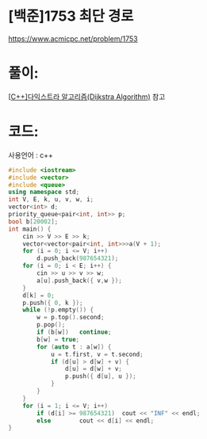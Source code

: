 # [백준]1753 최단 경로

https://www.acmicpc.net/problem/1753

# 풀이:

[[C++\]다익스트라 알고리즘(Dijkstra Algorithm)](https://jyukki97.github.io/learn/2020-02-24-dijkstra/) 참고



# **코드:**

사용언어 : c++
```c++
#include <iostream>
#include <vector>
#include <queue>
using namespace std;
int V, E, k, u, v, w, i;
vector<int> d;
priority_queue<pair<int, int>> p;
bool b[20002];
int main() {
	cin >> V >> E >> k;
	vector<vector<pair<int, int>>>a(V + 1);
	for (i = 0; i <= V; i++)
		d.push_back(987654321);
	for (i = 0; i < E; i++) {
		cin >> u >> v >> w;
		a[u].push_back({ v,w });
	}
	d[k] = 0;
	p.push({ 0, k });
	while (!p.empty()) {
		w = p.top().second;
		p.pop();
		if (b[w])	continue;
		b[w] = true;
		for (auto t : a[w]) {
			u = t.first, v = t.second;
			if (d[u] > d[w] + v) {
				d[u] = d[w] + v;
				p.push({ d[u], u });
			}
		}
	}
	for (i = 1; i <= V; i++)
		if (d[i] >= 987654321)	cout << "INF" << endl;
		else		cout << d[i] << endl;
}
```


